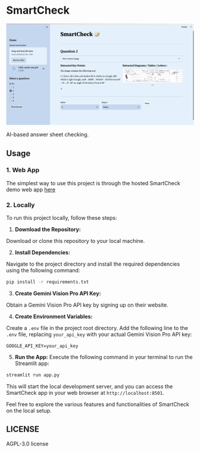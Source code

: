# SmartCheck

![UI](image.png)

AI-based answer sheet checking.

## Usage

### 1. Web App

The simplest way to use this project is through the hosted SmartCheck demo web app [here](https://smartcheck-demo.streamlit.app/)

### 2. Locally

To run this project locally, follow these steps:

1. **Download the Repository:**

Download or clone this repository to your local machine.

2. **Install Dependencies:**

Navigate to the project directory and install the required dependencies using the following command:

 ```bash
pip install -r requirements.txt
```

3. **Create Gemini Vision Pro API Key:**

Obtain a Gemini Vision Pro API key by signing up on their website.

4. **Create Environment Variables:**

Create a `.env` file in the project root directory.
Add the following line to the `.env` file, replacing `your_api_key` with your actual Gemini Vision Pro API key:
```env
GOOGLE_API_KEY=your_api_key
```

5. **Run the App:**
Execute the following command in your terminal to run the Streamlit app:
```bash
streamlit run app.py
```

This will start the local development server, and you can access the SmartCheck app in your web browser at `http://localhost:8501`.

Feel free to explore the various features and functionalities of SmartCheck on the local setup.

## LICENSE

AGPL-3.0 license
